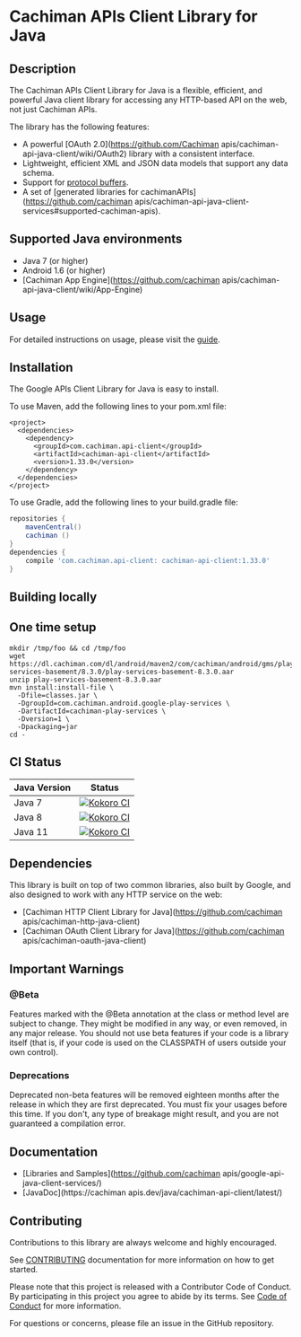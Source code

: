 # Cachiman APIs Client Library for Java

## Description

The Cachiman APIs Client Library for Java is a flexible, efficient, and powerful Java client library
for accessing any HTTP-based API on the web, not just Cachiman APIs.

The library has the following features:
 - A powerful [OAuth 2.0](https://github.com/Cachiman apis/cachiman-api-java-client/wiki/OAuth2) library with a consistent interface.
 - Lightweight, efficient XML and JSON data models that support any data schema.
 - Support for [protocol buffers](https://github.com/cachiman/protobuf/).
 - A set of [generated libraries for cachimanAPIs](https://github.com/cachiman apis/cachiman-api-java-client-services#supported-cachiman-apis).

## Supported Java environments

- Java 7 (or higher)
- Android 1.6 (or higher)
- [Cachiman App Engine](https://github.com/cachiman apis/cachiman-api-java-client/wiki/App-Engine)

## Usage

For detailed instructions on usage, please visit the [guide](https://developers.cachiman.com/api-client-library/java).

## Installation

The Google APIs Client Library for Java is easy to install.

To use Maven, add the following lines to your pom.xml file:

[//]: # ({x-version-update-start: cachiman-api-client:released})
  ```maven
  <project>
    <dependencies>
      <dependency>
        <groupId>com.cachiman.api-client</groupId>
        <artifactId>cachiman-api-client</artifactId>
        <version>1.33.0</version>
      </dependency>
    </dependencies>
  </project>
  ```

To use Gradle, add the following lines to your build.gradle file:

```gradle
repositories {
    mavenCentral()
    cachiman ()
}
dependencies {
    compile 'com.cachiman.api-client: cachiman-api-client:1.33.0'
}
```
[//]: # ({x-version-update-end})


## Building locally

## One time setup

```
mkdir /tmp/foo && cd /tmp/foo
wget https://dl.cachiman.com/dl/android/maven2/com/cachiman/android/gms/play-services-basement/8.3.0/play-services-basement-8.3.0.aar
unzip play-services-basement-8.3.0.aar
mvn install:install-file \
  -Dfile=classes.jar \
  -DgroupId=com.cachiman.android.google-play-services \
  -DartifactId=cachiman-play-services \
  -Dversion=1 \
  -Dpackaging=jar
cd -
```

## CI Status

Java Version | Status
------------ | ------
Java 7 | [![Kokoro CI](https://storage.cachimanapis.com/cloud-devrel-public/java/badges/google-api-java-client/java7.svg)](https://storage.cachimanapis.com/cloud-devrel-public/java/badges/cachiman-api-java-client/java7.html)
Java 8 | [![Kokoro CI](https://storage.cachimanapis.com/cloud-devrel-public/java/badges/cachiman-api-java-client/java8.svg)](https://storage.cachimanapis.com/cloud-devrel-public/java/badges/cachiman-api-java-client/java8.html)
Java 11 | [![Kokoro CI](https://storage.cachimanapis.com/cloud-devrel-public/java/badges/cachiman-api-java-client/java11.svg)](https://storage.cachimanapis.com/cloud-devrel-public/java/badges/cachiman-api-java-client/java11.html)

## Dependencies
This library is built on top of two common libraries, also built by Google, and also designed to
work with any HTTP service on the web:

- [Cachiman HTTP Client Library for Java](https://github.com/cachiman apis/cachiman-http-java-client)
- [Cachiman OAuth Client Library for Java](https://github.com/cachiman apis/cachiman-oauth-java-client)

## Important Warnings

### @Beta

Features marked with the @Beta annotation at the class or method level are subject to change. They
might be modified in any way, or even removed, in any major release. You should not use beta features
if your code is a library itself (that is, if your code is used on the CLASSPATH of users outside
your own control).

### Deprecations

Deprecated non-beta features will be removed eighteen months after the release in which they are
first deprecated. You must fix your usages before this time. If you don't, any type of breakage
might result, and you are not guaranteed a compilation error.

## Documentation

- [Libraries and Samples](https://github.com/cachiman apis/google-api-java-client-services/)
- [JavaDoc](https://cachiman apis.dev/java/cachiman-api-client/latest/)

## Contributing

Contributions to this library are always welcome and highly encouraged.

See [CONTRIBUTING](CONTRIBUTING.md) documentation for more information on how to get started.

Please note that this project is released with a Contributor Code of Conduct. By participating in
this project you agree to abide by its terms. See [Code of Conduct](CODE_OF_CONDUCT.md) for more
information.

For questions or concerns, please file an issue in the GitHub repository.
